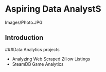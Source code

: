 # Aspiring Data AnalystS 

Images/Photo.JPG
## Introduction


###Data Analytics projects 
- Analyzing Web Scraped Zillow Listings
- SteamDB Game Analytics
